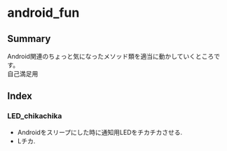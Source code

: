 # android_fun

## Summary
Android関連のちょっと気になったメソッド類を適当に動かしていくところです。  
自己満足用

## Index

### LED_chikachika  
  * Androidをスリープにした時に通知用LEDをチカチカさせる.  
  * Lチカ.
